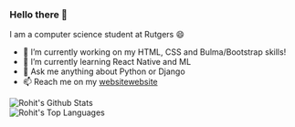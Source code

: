 ### Hello there 👋

I am a computer science student at Rutgers 😄

- 🔭 I’m currently working on my HTML, CSS and Bulma/Bootstrap skills!
- 🌱 I’m currently learning React Native and ML
- 💬 Ask me anything about Python or Django
- 📫 Reach me on my [website](https://abrohit.pythonanywhere.com/)<a href="https://abrohit.pythonanywhere.com/" target="_blank">website</a>

<img align="left" alt="Rohit's Github Stats" src="https://github-readme-stats.vercel.app/api?username=abrohit&show_icons=true&hide_border=true&count_private=true" />  
<br />
<img alt="Rohit's Top Languages" src="https://github-readme-stats.vercel.app/api/top-langs/?username=abrohit&layout=compact"/>
